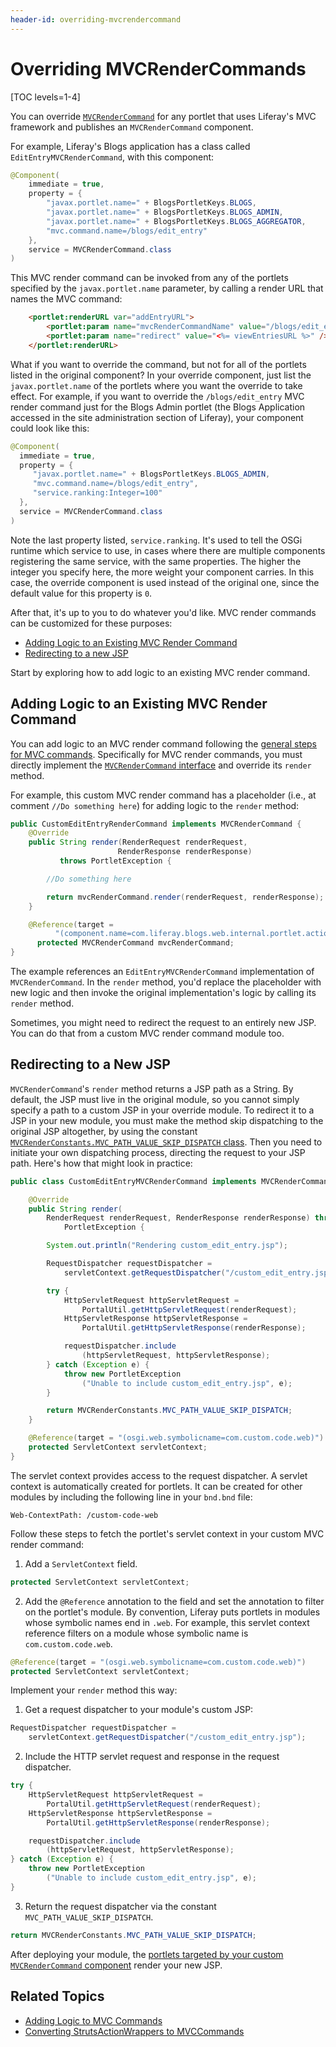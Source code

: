 ```yaml
---
header-id: overriding-mvcrendercommand
---
```


# Overriding MVCRenderCommands

[TOC levels=1-4]

You can override [`MVCRenderCommand`](@platform-ref@/7.2-latest/javadocs/portal-kernel/com/liferay/portal/kernel/portlet/bridges/mvc/MVCRenderCommand.html) 
for any portlet that uses Liferay's MVC framework and publishes an 
`MVCRenderCommand` component. 

For example, Liferay's Blogs application has a class called 
`EditEntryMVCRenderCommand`, with this component:

```java
@Component(
    immediate = true,
    property = {
        "javax.portlet.name=" + BlogsPortletKeys.BLOGS,
        "javax.portlet.name=" + BlogsPortletKeys.BLOGS_ADMIN,
        "javax.portlet.name=" + BlogsPortletKeys.BLOGS_AGGREGATOR,
        "mvc.command.name=/blogs/edit_entry"
    },
    service = MVCRenderCommand.class
)
```

This MVC render command can be invoked from any of the portlets specified by 
the `javax.portlet.name` parameter, by calling a render URL that names the 
MVC command:

```html
	<portlet:renderURL var="addEntryURL">
		<portlet:param name="mvcRenderCommandName" value="/blogs/edit_entry" />
		<portlet:param name="redirect" value="<%= viewEntriesURL %>" />
	</portlet:renderURL>
```

What if you want to override the command, but not for all of the portlets listed 
in the original component? In your override component, just list the 
`javax.portlet.name` of the portlets where you want the override to take effect. 
For example, if you want to override the `/blogs/edit_entry` MVC render command 
just for the Blogs Admin portlet (the Blogs Application accessed in the site 
administration section of Liferay), your component could look like this:

```java
@Component(
  immediate = true,
  property = {
     "javax.portlet.name=" + BlogsPortletKeys.BLOGS_ADMIN,
     "mvc.command.name=/blogs/edit_entry",
     "service.ranking:Integer=100"
  },
  service = MVCRenderCommand.class
)
```

Note the last property listed, `service.ranking`. It's used to tell the OSGi 
runtime which service to use, in cases where there are multiple components 
registering the same service, with the same properties. The higher the integer 
you specify here, the more weight your component carries. In this case, the 
override component is used instead of the original one, since the default value 
for this property is `0`. 

After that, it's up to you to do whatever you'd like. MVC render commands can be 
customized for these purposes:

- [Adding Logic to an Existing MVC Render Command](#adding-logic-to-an-existing-mvc-render-command)
- [Redirecting to a new JSP](#redirecting-to-a-new-jsp)

Start by exploring how to add logic to an existing MVC render command. 

## Adding Logic to an Existing MVC Render Command

You can add logic to an MVC render command following the 
[general steps for MVC commands](/docs/7-2/customization/-/knowledge_base/c/adding-logic-to-mvc-commands). 
Specifically for MVC render commands, you must directly implement the 
[`MVCRenderCommand` interface](@platform-ref@/7.2-latest/javadocs/portal-kernel/com/liferay/portal/kernel/portlet/bridges/mvc/MVCRenderCommand.html) 
and override its `render` method. 

For example, this custom MVC render command has a placeholder (i.e., at comment 
`//Do something here`) for adding logic to the `render` method: 

```java
public CustomEditEntryRenderCommand implements MVCRenderCommand {
	@Override
	public String render(RenderRequest renderRequest, 
                        RenderResponse renderResponse)
           throws PortletException {

        //Do something here

		return mvcRenderCommand.render(renderRequest, renderResponse);
	}

    @Reference(target = 
          "(component.name=com.liferay.blogs.web.internal.portlet.action.EditEntryMVCRenderCommand)")
      protected MVCRenderCommand mvcRenderCommand;
}
```

The example references an `EditEntryMVCRenderCommand` implementation of 
`MVCRenderCommand`. In the `render` method, you'd replace the placeholder with 
new logic and then invoke the original implementation's logic by calling its 
`render` method. 

Sometimes, you might need to redirect the request to an entirely new JSP. You 
can do that from a custom MVC render command module too. 

## Redirecting to a New JSP

`MVCRenderCommand`'s `render` method returns a JSP path as a String. By default, 
the JSP must live in the original module, so you cannot simply specify a path to 
a custom JSP in your override module. To redirect it to a JSP in your new 
module, you must make the method skip dispatching to the original JSP 
altogether, by using the constant 
[`MVCRenderConstants.MVC_PATH_VALUE_SKIP_DISPATCH` class](@platform-ref@/7.2-latest/javadocs/portal-kernel/com/liferay/portal/kernel/portlet/bridges/mvc/MVCRenderConstants.html). 
Then you need to initiate your own dispatching process, directing the request to 
your JSP path. Here's how that might look in practice:

```java
public class CustomEditEntryMVCRenderCommand implements MVCRenderCommand {

    @Override
    public String render(
        RenderRequest renderRequest, RenderResponse renderResponse) throws
            PortletException {

        System.out.println("Rendering custom_edit_entry.jsp");

        RequestDispatcher requestDispatcher =
            servletContext.getRequestDispatcher("/custom_edit_entry.jsp");

        try {
            HttpServletRequest httpServletRequest = 
                PortalUtil.getHttpServletRequest(renderRequest);
            HttpServletResponse httpServletResponse = 
                PortalUtil.getHttpServletResponse(renderResponse);

            requestDispatcher.include
                (httpServletRequest, httpServletResponse);
        } catch (Exception e) {
            throw new PortletException
                ("Unable to include custom_edit_entry.jsp", e);
        }

        return MVCRenderConstants.MVC_PATH_VALUE_SKIP_DISPATCH;
    }

    @Reference(target = "(osgi.web.symbolicname=com.custom.code.web)")
    protected ServletContext servletContext;
}
```

The servlet context provides access to the request dispatcher. A servlet context 
is automatically created for portlets. It can be created for other modules by 
including the following line in your `bnd.bnd` file:

```properties
Web-ContextPath: /custom-code-web
```

Follow these steps to fetch the portlet's servlet context in your custom MVC 
render command:

1.  Add a `ServletContext` field.

```java
protected ServletContext servletContext;
```

2.  Add the `@Reference` annotation to the field and set the annotation to 
    filter on the portlet's module. By convention, Liferay puts portlets in 
    modules whose symbolic names end in `.web`. For example, this servlet 
    context reference filters on a module whose symbolic name is 
    `com.custom.code.web`.

```java
@Reference(target = "(osgi.web.symbolicname=com.custom.code.web)")
protected ServletContext servletContext;
```

Implement your `render` method this way:

1.  Get a request dispatcher to your module's custom JSP:

```java
RequestDispatcher requestDispatcher =
    servletContext.getRequestDispatcher("/custom_edit_entry.jsp");
```

2.  Include the HTTP servlet request and response in the request dispatcher.

```java
try {
    HttpServletRequest httpServletRequest = 
        PortalUtil.getHttpServletRequest(renderRequest);
    HttpServletResponse httpServletResponse = 
        PortalUtil.getHttpServletResponse(renderResponse);

    requestDispatcher.include
        (httpServletRequest, httpServletResponse);
} catch (Exception e) {
    throw new PortletException
        ("Unable to include custom_edit_entry.jsp", e);
}
```

3.  Return the request dispatcher via the constant 
    `MVC_PATH_VALUE_SKIP_DISPATCH`.

```java
return MVCRenderConstants.MVC_PATH_VALUE_SKIP_DISPATCH;
```

After deploying your module, the [portlets targeted by your custom 
`MVCRenderCommand` component](/docs/7-2/customization/-/knowledge_base/c/adding-logic-to-mvc-commands##step-2-publish-as-a-component) 
render your new JSP. 

## Related Topics

- [Adding Logic to MVC Commands](/docs/7-2/customization/-/knowledge_base/c/adding-logic-to-mvc-commands)
- [Converting StrutsActionWrappers to MVCCommands](/docs/7-2/tutorials/-/knowledge_base/t/upgrading-struts-action-hooks)

